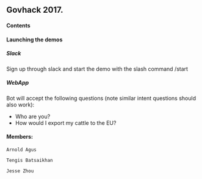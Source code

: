 ## Govhack 2017.

#### Contents


[Landing page]: https://www.beefy.space

[Web app demo]: https://www.beefy.space/demo

#### Launching the demos

##### Slack

Sign up through slack and start the demo with the slash command /start

##### WebApp

Bot will accept the following questions (note similar intent questions should also work):

* Who are you?
* How would I export my cattle to the EU?

#### Members:
```
Arnold Agus

Tengis Batsaikhan

Jesse Zhou
```